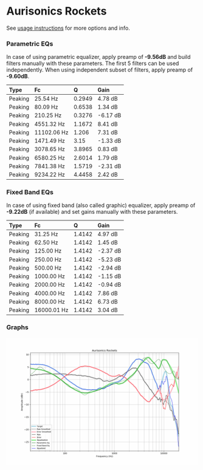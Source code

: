 # Aurisonics Rockets
See [usage instructions](https://github.com/jaakkopasanen/AutoEq#usage) for more options and info.

### Parametric EQs
In case of using parametric equalizer, apply preamp of **-9.56dB** and build filters manually
with these parameters. The first 5 filters can be used independently.
When using independent subset of filters, apply preamp of **-9.60dB**.

| Type    | Fc          |      Q | Gain     |
|:--------|:------------|:-------|:---------|
| Peaking | 25.54 Hz    | 0.2949 | 4.78 dB  |
| Peaking | 80.09 Hz    | 0.6538 | 1.34 dB  |
| Peaking | 210.25 Hz   | 0.3276 | -6.17 dB |
| Peaking | 4551.32 Hz  | 1.1672 | 8.41 dB  |
| Peaking | 11102.06 Hz | 1.206  | 7.31 dB  |
| Peaking | 1471.49 Hz  | 3.15   | -1.33 dB |
| Peaking | 3078.65 Hz  | 3.8965 | 0.83 dB  |
| Peaking | 6580.25 Hz  | 2.6014 | 1.79 dB  |
| Peaking | 7841.38 Hz  | 1.5719 | -2.31 dB |
| Peaking | 9234.22 Hz  | 4.4458 | 2.42 dB  |

### Fixed Band EQs
In case of using fixed band (also called graphic) equalizer, apply preamp of **-9.22dB**
(if available) and set gains manually with these parameters.

| Type    | Fc          |      Q | Gain     |
|:--------|:------------|:-------|:---------|
| Peaking | 31.25 Hz    | 1.4142 | 4.97 dB  |
| Peaking | 62.50 Hz    | 1.4142 | 1.45 dB  |
| Peaking | 125.00 Hz   | 1.4142 | -2.37 dB |
| Peaking | 250.00 Hz   | 1.4142 | -5.23 dB |
| Peaking | 500.00 Hz   | 1.4142 | -2.94 dB |
| Peaking | 1000.00 Hz  | 1.4142 | -1.15 dB |
| Peaking | 2000.00 Hz  | 1.4142 | -0.94 dB |
| Peaking | 4000.00 Hz  | 1.4142 | 7.86 dB  |
| Peaking | 8000.00 Hz  | 1.4142 | 6.73 dB  |
| Peaking | 16000.01 Hz | 1.4142 | 3.04 dB  |

### Graphs
![](./Aurisonics%20Rockets.png)